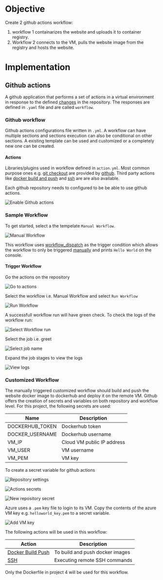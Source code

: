 # Objective
Create 2 github actions workflow:
1. workflow 1 containarizes the website and uploads it to container registry.
2. Workflow 2 connects to the VM, pulls the website image from the registry and hosts the website.

# Implementation
## Github actions
A github application that performs a set of actions in a virtual environment in response to the defined [changes](https://docs.github.com/en/actions/reference/workflows-and-actions/events-that-trigger-workflows) in the repository. The responses are defined in `.yaml` file and are called `workflow`.

### Github workflow
Github actions configurations file written in `.yml`. A workflow can have multiple sections and sections execution can also be conditional on other sections. A existing template can be used and customized or a completely new one can be created.

#### Actions
Libraries/plugins used in workflow defined in `action.yml`. Most common purpose ones e.g. [git checkout](https://github.com/actions/checkout) are provided by [github](https://github.com/actions). Third party actions like [docker build and push](https://github.com/docker/build-push-action) and [ssh](https://github.com/appleboy/ssh-action) are are also available.

Each github repository needs to configured to be be able to use github actions.

![Enable Github actions](images/4-github_actions1.jpg "Enable Github actions")

### Sample Workflow
To get started, select a the tempelate `Manual Workflow`.

![Manual Workflow](images/4-github_actions2.jpg "Manual Workflow")

This workflow uses [workflow_dispatch](https://docs.github.com/en/actions/reference/workflows-and-actions/events-that-trigger-workflows#workflow_dispatch) as the trigger condition which allows the workflow to only be triggered [manually](https://docs.github.com/en/actions/how-tos/manage-workflow-runs/manually-run-a-workflow) and prints `Hello World` on the console.

#### Trigger Workflow
Go the actions on the repository

![Go to actions](images/5-workflow_trigger1.jpg "Go to actions")

Select the workflow i.e. Manual Workflow and select `Run Workflow`

![Run Workflow](images/5-workflow_trigger3.jpg "Run Workflow")

A successfull workflow run will have green check. To check the logs of the workflow run:

![Select Workflow run](images/5-workflow_trigger4.jpg "Select Workflow run")

Select the job i.e. greet

![Select job name](images/5-workflow_trigger7.jpg "Select job name")

Expand the job stages to view the logs

![View logs](images/5-workflow_trigger8.jpg "View logs")


### Customized Workflow
The manually triggered customized workflow should build and push the website docker image to dockerhub and deploy it on the remote VM. Github offers the creation of secrets and variables on both repository and workflow level. For this project, the following secrets are used:

| Name | Description |
| --- | --- |
| DOCKERHUB_TOKEN | Dockerhub token |
| DOCKER_USERNAME | Dockerhub username |
| VM_IP | Cloud VM public IP address  |
| VM_USER | VM username |
| VM_PEM | VM key |

To create a secret variable for github actions

![Repository settings](images/1-github_secrets1.jpg "Repository settings")

![Actions secrets](images/1-github_secrets2.jpg "Actions secrets")

![New repository secret](images/1-github_secrets3.jpg "New repository secret")

Azure uses a `.pem` key file to login to its VM. Copy the contents of the azure VM key e.g. `helloworld_key.pem` to a secret variable.

![Add VM key](images/1-github_secrets4.jpg "Add VM key")

The following actions will be used in this workflow:

| Action | Description |
| --- | --- |
| [Docker Build Push](https://github.com/docker/build-push-action) | To build and push docker images |
| [SSH](https://github.com/appleboy/ssh-action) | Executing remote SSH commands |

Only the Dockerfile in project 4 will be used for this workflow.
